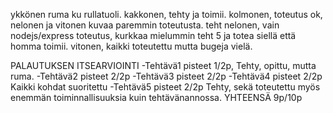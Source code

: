 ykkönen ruma ku rullatuoli.
kakkonen, tehty ja toimii.
kolmonen, toteutus ok, nelonen ja vitonen kuvaa paremmin toteutusta.
teht nelonen, vain nodejs/express toteutus, kurkkaa mielummin teht 5 ja totea siellä että homma toimii. 
vitonen, kaikki toteutettu mutta bugeja vielä. 





PALAUTUKSEN ITSEARVIOINTI
-Tehtävä1 pisteet 1/2p, Tehty, opittu, mutta ruma.
-Tehtävä2 pisteet 2/2p
-Tehtävä3 pisteet 2/2p
-Tehtävä4 pisteet 2/2p  Kaikki kohdat suoritettu
-Tehtävä5 pisteet 2/2p Tehty, sekä toteutettu myös enemmän toiminnallisuuksia kuin tehtävänannossa.
YHTEENSÄ 9p/10p
